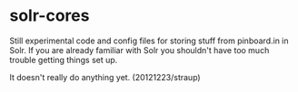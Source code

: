 solr-cores
==

Still experimental code and config files for storing stuff from pinboard.in in
Solr. If you are already familiar with Solr you shouldn't have too much trouble
getting things set up.

It doesn't really do anything yet. (20121223/straup)
